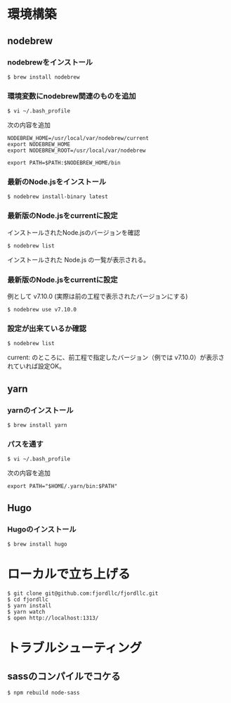 # 環境構築

## nodebrew

### nodebrewをインストール

```
$ brew install nodebrew
```

### 環境変数にnodebrew関連のものを追加

```
$ vi ~/.bash_profile
```

次の内容を追加

```
NODEBREW_HOME=/usr/local/var/nodebrew/current
export NODEBREW_HOME
export NODEBREW_ROOT=/usr/local/var/nodebrew

export PATH=$PATH:$NODEBREW_HOME/bin
```

### 最新のNode.jsをインストール

```
$ nodebrew install-binary latest
```

### 最新版のNode.jsをcurrentに設定

インストールされたNode.jsのバージョンを確認

```
$ nodebrew list
```

インストールされた Node.js の一覧が表示される。

### 最新版のNode.jsをcurrentに設定

例として v7.10.0 (実際は前の工程で表示されたバージョンにする)

```
$ nodebrew use v7.10.0
```

### 設定が出来ているか確認

```
$ nodebrew list
```

current: のところに、前工程で指定したバージョン（例では v7.10.0）が表示されていれば設定OK。

## yarn

### yarnのインストール

```
$ brew install yarn
```

### パスを通す

```
$ vi ~/.bash_profile
```

次の内容を追加

```
export PATH="$HOME/.yarn/bin:$PATH"
```

## Hugo

### Hugoのインストール

```
$ brew install hugo
```

# ローカルで立ち上げる

```
$ git clone git@github.com:fjordllc/fjordllc.git
$ cd fjordllc
$ yarn install
$ yarn watch
$ open http://localhost:1313/
```

# トラブルシューティング

## sassのコンパイルでコケる

```
$ npm rebuild node-sass
```
